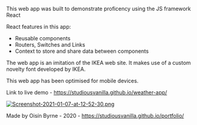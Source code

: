 
This web app was built to demonstrate proficency using the JS framework React

React features in this app:

- Reusable components
- Routers, Switches and Links
- Context to store and share data between components

The web app is an imitation of the IKEA web site. It makes use of a custom novelty font developed by IKEA.

This web app has been optimised for mobile devices.

Link to live demo - https://studiousvanilla.github.io/weather-app/


[![Screenshot-2021-01-07-at-12-52-30.png](https://i.postimg.cc/VNzTDQcx/Screenshot-2021-01-07-at-12-52-30.png)](https://postimg.cc/QFn0dzCm)

Made by Oisín Byrne -  2020 - https://studiousvanilla.github.io/portfolio/
